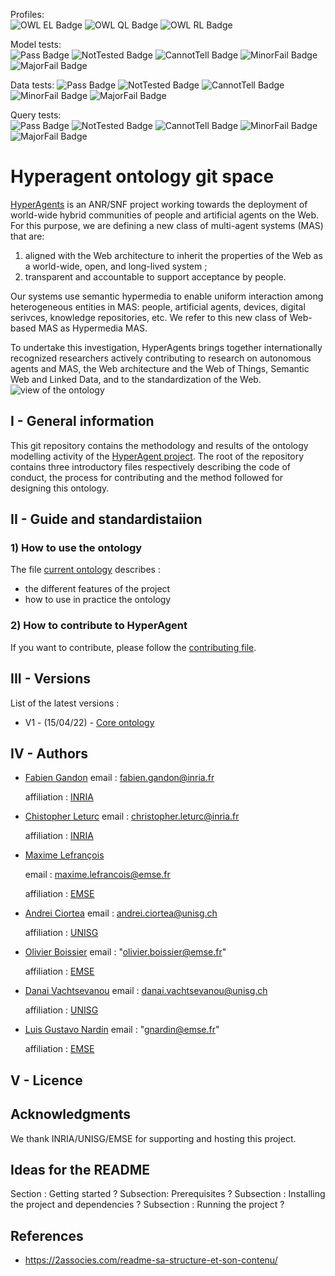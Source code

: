 Profiles:	
![OWL EL Badge](https://img.shields.io/endpoint?url=https://gist.githubusercontent.com/NicoRobertIn/c4128ff5fec462d83e2ae8a229917537/raw/heads_main_EL.json)
![OWL QL Badge](https://img.shields.io/endpoint?url=https://gist.githubusercontent.com/NicoRobertIn/c4128ff5fec462d83e2ae8a229917537/raw/heads_main_QL.json)
![OWL RL Badge](https://img.shields.io/endpoint?url=https://gist.githubusercontent.com/NicoRobertIn/c4128ff5fec462d83e2ae8a229917537/raw/heads_main_RL.json)
 
Model tests:	
![Pass Badge](https://img.shields.io/endpoint?url=https://gist.githubusercontent.com/NicoRobertIn/c4128ff5fec462d83e2ae8a229917537/raw/heads_main_MODEL_PASS.json)
![NotTested Badge](https://img.shields.io/endpoint?url=https://gist.githubusercontent.com/NicoRobertIn/c4128ff5fec462d83e2ae8a229917537/raw/heads_main_MODEL_NOTTESTED.json)
![CannotTell Badge](https://img.shields.io/endpoint?url=https://gist.githubusercontent.com/NicoRobertIn/c4128ff5fec462d83e2ae8a229917537/raw/heads_main_MODEL_CANNOTTELL.json)
![MinorFail Badge](https://img.shields.io/endpoint?url=https://gist.githubusercontent.com/NicoRobertIn/c4128ff5fec462d83e2ae8a229917537/raw/heads_main_MODEL_MINORFAIL.json)
![MajorFail Badge](https://img.shields.io/endpoint?url=https://gist.githubusercontent.com/NicoRobertIn/c4128ff5fec462d83e2ae8a229917537/raw/heads_main_MODEL_MAJORFAIL.json)
 
Data tests:	
![Pass Badge](https://img.shields.io/endpoint?url=https://gist.githubusercontent.com/NicoRobertIn/c4128ff5fec462d83e2ae8a229917537/raw/heads_main_DATA_PASS.json)
![NotTested Badge](https://img.shields.io/endpoint?url=https://gist.githubusercontent.com/NicoRobertIn/c4128ff5fec462d83e2ae8a229917537/raw/heads_main_DATA_NOTTESTED.json)
![CannotTell Badge](https://img.shields.io/endpoint?url=https://gist.githubusercontent.com/NicoRobertIn/c4128ff5fec462d83e2ae8a229917537/raw/heads_main_DATA_CANNOTTELL.json)
![MinorFail Badge](https://img.shields.io/endpoint?url=https://gist.githubusercontent.com/NicoRobertIn/c4128ff5fec462d83e2ae8a229917537/raw/heads_main_DATA_MINORFAIL.json)
![MajorFail Badge](https://img.shields.io/endpoint?url=https://gist.githubusercontent.com/NicoRobertIn/c4128ff5fec462d83e2ae8a229917537/raw/heads_main_DATA_MAJORFAIL.json)
 
Query tests:	
![Pass Badge](https://img.shields.io/endpoint?url=https://gist.githubusercontent.com/NicoRobertIn/c4128ff5fec462d83e2ae8a229917537/raw/heads_main_QUERY_PASS.json)
![NotTested Badge](https://img.shields.io/endpoint?url=https://gist.githubusercontent.com/NicoRobertIn/c4128ff5fec462d83e2ae8a229917537/raw/heads_main_QUERY_NOTTESTED.json)
![CannotTell Badge](https://img.shields.io/endpoint?url=https://gist.githubusercontent.com/NicoRobertIn/c4128ff5fec462d83e2ae8a229917537/raw/heads_main_QUERY_CANNOTTELL.json)
![MinorFail Badge](https://img.shields.io/endpoint?url=https://gist.githubusercontent.com/NicoRobertIn/c4128ff5fec462d83e2ae8a229917537/raw/heads_main_QUERY_MINORFAIL.json)
![MajorFail Badge](https://img.shields.io/endpoint?url=https://gist.githubusercontent.com/NicoRobertIn/c4128ff5fec462d83e2ae8a229917537/raw/heads_main_QUERY_MAJORFAIL.json)
 
# Hyperagent ontology git space
[HyperAgents](https://www.hyperagents.org/) is an ANR/SNF project working towards the deployment of world-wide hybrid communities of people and artificial agents on the Web. For this purpose, we are defining a new class of multi-agent systems (MAS) that are: 
1) aligned with the Web architecture to inherit the properties of the Web as a world-wide, open, and long-lived system ; 
2) transparent and accountable to support acceptance by people. 

Our systems use semantic hypermedia to enable uniform interaction among heterogeneous entities in MAS: people, artificial agents, devices, digital serivces, knowledge repositories, etc. We refer to this new class of Web-based MAS as Hypermedia MAS.

To undertake this investigation, HyperAgents brings together internationally recognized researchers actively contributing to research on autonomous agents and MAS, the Web architecture and the Web of Things, Semantic Web and Linked Data, and to the standardization of the Web.
![view of the ontology](https://github.com/HyperAgents/ns.hyperagents.org/blob/master/resources/hmas-webvowl-v2.jpg)
## I - General information
This git repository contains the methodology and results of the ontology modelling activity of the [HyperAgent project](https://www.hyperagents.org/).
The root of the repository contains three introductory files respectively describing the code of conduct, the process for contributing and the method followed for designing this ontology.
## II - Guide and standardistaiion
### 1) How to use the ontology
The file [current ontology](https://github.com/HyperAgents/ns.hyperagents.org/blob/master/MODELING-ONTOLOGIES.md) describes :
* the different features of the project
* how to use in practice the ontology
### 2) How to contribute to HyperAgent
If you want to contribute, please follow the [contributing file](https://github.com/HyperAgents/ns.hyperagents.org/blob/master/CONTRIBUTING.md).
## III - Versions
List of the latest versions : 
* V1 - (15/04/22) - [Core ontology](https://github.com/HyperAgents/ns.hyperagents.org/milestone/1?closed=1) 
## IV - Authors
* [Fabien Gandon](http://fabien.info/)
  email : fabien.gandon@inria.fr 
  
  affiliation : [INRIA](https://inria.fr/) 
* [Chistopher Leturc](https://emse.fr/~leturc/) 
  email : christopher.leturc@inria.fr
  
  affiliation :  [INRIA](https://inria.fr/) 
* [Maxime Lefrançois](http://maxime-lefrancois.info/me#) 
 
  email : maxime.lefrancois@emse.fr 
  
  affiliation : [EMSE](https://www.mines-stetienne.fr/) 
* [Andrei Ciortea](http://iri.for/andrei) 
  email : andrei.ciortea@unisg.ch 
  
  affiliation : [UNISG](https://www.unisg.ch/en)  
* [Olivier Boissier](https://www.emse.fr/~boissier/) 
  email : "olivier.boissier@emse.fr" 
  
  affiliation : [EMSE](https://mines-stetienne.fr) 
  
* [Danai Vachtsevanou](https://danaivach.inrupt.net/profile/card#me)
  email : danai.vachtsevanou@unisg.ch 
  
  affiliation : [UNISG](https://www.unisg.ch/en) 
* [Luis Gustavo Nardin](https://www.emse.fr/~gardin/) 
  email : "gnardin@emse.fr" 
  
  affiliation : [EMSE](https://mines-stetienne.fr) 
## V - Licence
## Acknowledgments
We thank INRIA/UNISG/EMSE for supporting and hosting this project.
## Ideas for the README
Section :  Getting started ?
Subsection: Prerequisites ?
Subsection : Installing the project and dependencies ?
Subsection : Running the project ?
## References
* https://2associes.com/readme-sa-structure-et-son-contenu/

